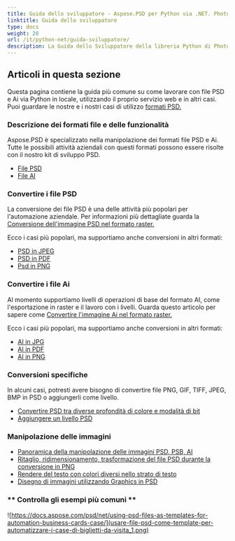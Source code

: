 ```yaml
---
title: Guida dello sviluppatore - Aspose.PSD per Python via .NET. Photoshop File e API di manipolazione di file Illustrator
linktitle: Guida dello sviluppatore
type: docs
weight: 20
url: /it/python-net/guida-sviluppatore/
description: La Guida dello Sviluppatore della libreria Python di Photoshop PSD spiega come utilizzare Python per lavorare con file PSD e Ai localmente, attraverso il proprio servizio web o in altri casi.
---
```


## **Articoli in questa sezione**
Questa pagina contiene la guida più comune su come lavorare con file PSD e Ai via Python in locale, utilizzando il proprio servizio web e in altri casi. Puoi guardare le nostre e i nostri casi di utilizzo [formati PSD.](/psd/it/python-net/showcases/)

### **Descrizione dei formati file e delle funzionalità**
Aspose.PSD è specializzato nella manipolazione dei formati file PSD e Ai. Tutte le possibili attività aziendali con questi formati possono essere risolte con il nostro kit di sviluppo PSD.

- [File PSD](/psd/it/net/psd-file/)
- [File AI](/psd/it/net/ai-adobe-illustrator-format/)

### **Convertire i file PSD**
La conversione dei file PSD è una delle attività più popolari per l'automazione aziendale. Per informazioni più dettagliate guarda la [Conversione dell'immagine PSD nel formato raster.](/psd/it/python-net/converting-psd-image-to-raster-format/)

Ecco i casi più popolari, ma supportiamo anche conversioni in altri formati:

- [PSD in JPEG](/psd/it/python-net/convert/psd-to-jpg/)
- [PSD in PDF](/psd/it/python-net/convert/psd-to-pdf/)
- [Psd in PNG](/psd/it/python-net/convert/psd-to-png/)

### **Convertire i file Ai**
Al momento supportiamo livelli di operazioni di base del formato AI, come l'esportazione in raster e il lavoro con i livelli. Guarda questo articolo per sapere come [Convertire l'immagine Ai nel formato raster.](/psd/it/python-net/ai-file-manipulation/)

Ecco i casi più popolari, ma supportiamo anche conversioni in altri formati:

- [AI in JPG](/psd/it/python-net/convert/ai-to-jpg/)
- [AI in PDF](/psd/it/python-net/convert/ai-to-pdf/)
- [AI in PNG](/psd/it/python-net/convert/ai-to-png/)

### **Conversioni specifiche**
In alcuni casi, potresti avere bisogno di convertire file PNG, GIF, TIFF, JPEG, BMP in PSD o aggiungerli come livello.

- [Convertire PSD tra diverse profondità di colore e modalità di bit](/psd/it/python-net/bit-depth-color-mode-convert/)
- [Aggiungere un livello PSD](/psd/it/python-net/add-layer-from-file-for-editing/)

### **Manipolazione delle immagini**
- [Panoramica della manipolazione delle immagini PSD, PSB, AI](/psd/it/python-net/update-psd-psb-files-with-python/)
- [Ritaglio, ridimensionamento, trasformazione del file PSD durante la conversione in PNG](/psd/it/python-net/psd-layer-manipulation/)
- [Rendere del testo con colori diversi nello strato di testo](/psd/it/python-net/working-with-drawing-images/)
- [Disegno di immagini utilizzando Graphics in PSD](/psd/it/python-net/graphics-api/) 

### ** Controlla gli esempi più comuni **

![https://docs.aspose.com/psd/net/using-psd-files-as-templates-for-automation-business-cards-case/](usare-file-psd-come-template-per-automatizzare-i-case-di-biglietti-da-visita_1.png)

